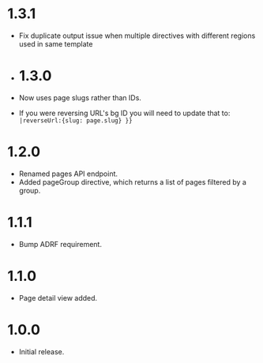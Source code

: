 # 1.3.1

* Fix duplicate output issue when multiple directives with different regions used in same template

* # 1.3.0

* Now uses page slugs rather than IDs.
* If you were reversing URL's bg ID you will need to update that to:
  `|reverseUrl:{slug: page.slug} }}`

# 1.2.0

* Renamed pages API endpoint.
* Added pageGroup directive, which returns a list of pages filtered by a group.

# 1.1.1

* Bump ADRF requirement.

# 1.1.0

* Page detail view added.

# 1.0.0

* Initial release.
